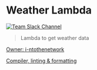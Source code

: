 # Weather Lambda

[![Team Slack Channel](https://img.shields.io/badge/slack-template_slack_channel-yellow.svg?logo=slack)](https://slack.com/app_redirect?channel=template-slack-channel)

> Lambda to get weather data

[Owner: i-ntothenetwork](mailto:tahirbaboci96@gmail.com)

<!-- installing doctoc: https://github.com/thlorenz/doctoc#installation -->
<!-- tocdoc command: doctoc ./README.md --maxlevel 4 --notitle -->
<!-- START doctoc generated TOC please keep comment here to allow auto update -->
<!-- DON'T EDIT THIS SECTION, INSTEAD RE-RUN doctoc TO UPDATE -->

<!-- END doctoc generated TOC please keep comment here to allow auto update -->

[Compiler, linting & formatting](./docs/compiler-lint-format.md)
